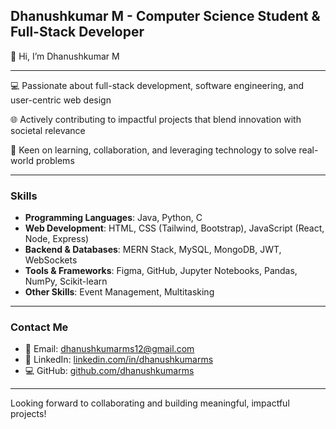 **Dhanushkumar M - Computer Science Student & Full-Stack Developer**
---

👋 Hi, I’m Dhanushkumar M  

---

💻 Passionate about full-stack development, software engineering, and user-centric web design  

🌐 Actively contributing to impactful projects that blend innovation with societal relevance  

🤝 Keen on learning, collaboration, and leveraging technology to solve real-world problems  

---

### **Skills**

- **Programming Languages**: Java, Python, C  
- **Web Development**: HTML, CSS (Tailwind, Bootstrap), JavaScript (React, Node, Express)  
- **Backend & Databases**: MERN Stack, MySQL, MongoDB, JWT, WebSockets  
- **Tools & Frameworks**: Figma, GitHub, Jupyter Notebooks, Pandas, NumPy, Scikit-learn  
- **Other Skills**: Event Management, Multitasking  

---

### **Contact Me**

- 📧 Email: [dhanushkumarms12@gmail.com](mailto:dhanushkumarms12@gmail.com)  
- 💼 LinkedIn: [linkedin.com/in/dhanushkumarms](https://www.linkedin.com/in/dhanushkumarms/)  
- 💻 GitHub: [github.com/dhanushkumarms](https://github.com/dhanushkumarms)  

---

Looking forward to collaborating and building meaningful, impactful projects!

